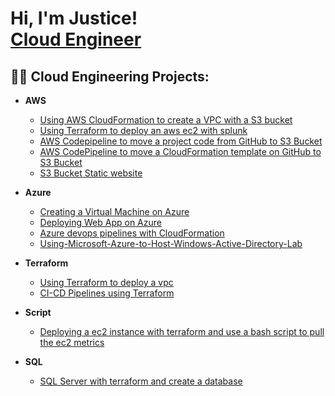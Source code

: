 <h1>Hi, I'm Justice! <br/><a href="https://www.linkedin.com/in/justiceokp/">Cloud Engineer</a></h1>

<h2>👨‍💻 Cloud Engineering Projects:</h2>

- <b>AWS</b>
  - [Using AWS CloudFormation to create a VPC with a S3 bucket](https://github.com/JusticeOkp/CloudFormation_VPC_S3)
  - [Using Terraform to deploy an aws ec2 with splunk](https://github.com/JusticeOkp/terraform-aws-splunk)
  - [AWS Codepipeline to move a project code from GitHub to S3 Bucket](https://github.com/JusticeOkp/Linking-GitHub-to-a-S3-bucket)
  - [AWS CodePipeline to move a CloudFormation template on GitHub to S3 Bucket](https://github.com/JusticeOkp/Using-aws-CodePipeline)
  - [S3 Bucket Static website](https://github.com/JusticeOkp/S3-Bucket-Static-website)
- <b>Azure</b> 
  - [Creating a Virtual Machine on Azure](https://github.com/JusticeOkp/Creating-a-Virtual-Machine-on-Azure)
  - [Deploying Web App on Azure](https://github.com/JusticeOkp/Deploying-Web-App-on-Azure)
  - [Azure devops pipelines with CloudFormation](https://github.com/JusticeOkp/Azure-devops-pipelines-with-CloudFormation)
  - [Using-Microsoft-Azure-to-Host-Windows-Active-Directory-Lab](https://github.com/JusticeOkp/Using-Microsoft-Azure-to-Host-Windows-Active-Directory-Lab/tree/main)
- <b>Terraform</b>
  - [Using Terraform to deploy a vpc](https://github.com/JusticeOkp/AWS-Terraform)
  - [CI-CD Pipelines using Terraform](https://github.com/JusticeOkp/CI-CD-Pipelines-using-Terraform-)

- <b>Script</b>
  - [Deploying a ec2 instance with terraform and use a bash script to pull the ec2 metrics](https://github.com/JusticeOkp/Script-Project)
- <b>SQL</b>
  - [SQL Server with terraform and create a database](https://github.com/JusticeOkp/Project-using-SQL)

[linkedin]: https://linkedin.com/in/justiceokp

<!--
**joshmadakor1/joshmadakor1** is a ✨ _special_ ✨ repository because its `README.md` (this file) appears on your GitHub profile.

Here are some ideas to get you started:

- 🔭 I’m currently working on ...
- 🌱 I’m currently learning ...
- 👯 I’m looking to collaborate on ...
- 🤔 I’m looking for help with ...
- 💬 Ask me about ...
- 📫 How to reach me: ...
- 😄 Pronouns: ...
- ⚡ Fun fact: ...
-->
